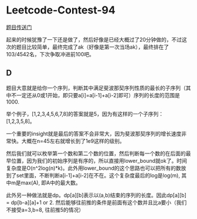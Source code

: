 # Leetcode-Contest-94
    
[题目传送门](https://leetcode.com/contest/weekly-contest-94/)

起来的时候犹豫了一下还是做了，然后好像是已经大概过了20分钟做的，不过这次的题目比较简单，最终完成了ak（好像是第一次当场ak），最终排在了103/4542名，下次争取冲进前100吧。

## D

题目大意就是给你一个序列，判断其中满足斐波那契序列性质的最长的子序列（其中不一定还从0或1开始，即只要a[i]=a[i-1]+a[i-2]即可）序列的长度的范围是1000.

举个例子，[1,2,3,4,5,6,7,8]的答案就是5，因为有这样的一个子序列：[1,2,3,5,8]。

一个重要的insight就是最后的答案不会非常大，因为斐波那契序列的增长速度非常快。大概在n=45左右就增长到了1e9这样的级别。

然后我们就可以枚举第一个数和第二个数的位置，然后判断每一个数的在后面的最早位置，因为我们的初始序列是有序的，所以直接用lower_bound就ok了。时间复杂度是O(n^2log(n)*k)。此外用lower_bound的这个思路也可以把所有的数放到了set里面，不断判断a[i-1]+a[i-2]在不在。这个复杂度最后的log是log(m), 其中m是max(A), 即A中的最大数。

此外另一种做法就是dp。dp[a][b]表示以(a,b)结束的序列的长度。因此dp[a][b] = dp[b-a][a]+1 or 2. 然后能够往前推的条件是前面有这个数并且比a要小（我们不接受a=3,b=8, 往前推5的情况）


